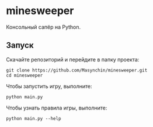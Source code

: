 # minesweeper

Консольный сапёр на Python.

## Запуск

Скачайте репозиторий и перейдите в папку проекта:

~~~shell
git clone https://github.com/Masynchin/minesweeper.git
cd minesweeper
~~~

Чтобы запустить игру, выполните:

~~~shell
python main.py
~~~

Чтобы узнать правила игры, выполните:

~~~shell
python main.py --help
~~~
